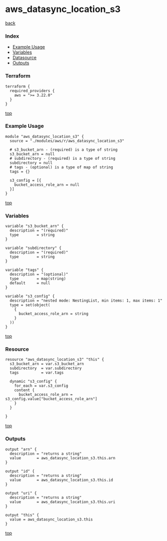 # aws_datasync_location_s3

[back](../aws.md)

### Index

- [Example Usage](#example-usage)
- [Variables](#variables)
- [Datasource](#datasource)
- [Outputs](#outputs)

### Terraform

```hcl
terraform {
  required_providers {
    aws = ">= 3.22.0"
  }
}
```

[top](#index)

### Example Usage

```hcl
module "aws_datasync_location_s3" {
  source = "./modules/aws/r/aws_datasync_location_s3"

  # s3_bucket_arn - (required) is a type of string
  s3_bucket_arn = null
  # subdirectory - (required) is a type of string
  subdirectory = null
  # tags - (optional) is a type of map of string
  tags = {}

  s3_config = [{
    bucket_access_role_arn = null
  }]
}
```

[top](#index)

### Variables

```hcl
variable "s3_bucket_arn" {
  description = "(required)"
  type        = string
}

variable "subdirectory" {
  description = "(required)"
  type        = string
}

variable "tags" {
  description = "(optional)"
  type        = map(string)
  default     = null
}

variable "s3_config" {
  description = "nested mode: NestingList, min items: 1, max items: 1"
  type = set(object(
    {
      bucket_access_role_arn = string
    }
  ))
}
```

[top](#index)

### Resource

```hcl
resource "aws_datasync_location_s3" "this" {
  s3_bucket_arn = var.s3_bucket_arn
  subdirectory  = var.subdirectory
  tags          = var.tags

  dynamic "s3_config" {
    for_each = var.s3_config
    content {
      bucket_access_role_arn = s3_config.value["bucket_access_role_arn"]
    }
  }

}
```

[top](#index)

### Outputs

```hcl
output "arn" {
  description = "returns a string"
  value       = aws_datasync_location_s3.this.arn
}

output "id" {
  description = "returns a string"
  value       = aws_datasync_location_s3.this.id
}

output "uri" {
  description = "returns a string"
  value       = aws_datasync_location_s3.this.uri
}

output "this" {
  value = aws_datasync_location_s3.this
}
```

[top](#index)